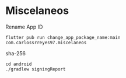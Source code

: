 # Miscelaneos

Rename App ID
```
flutter pub run change_app_package_name:main com.carlossrreyes97.miscelaneos
```

sha-256
```
cd android
./gradlew signingReport
```